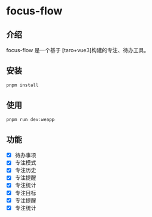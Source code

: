 # focus-flow

## 介绍

focus-flow 是一个基于 [taro+vue3]构建的专注、待办工具。

## 安装

```bash
pnpm install
```

## 使用
```bash
pnpm run dev:weapp
```

## 功能

- [x] 待办事项
- [x] 专注模式
- [x] 专注历史
- [x] 专注提醒
- [x] 专注统计
- [x] 专注目标
- [x] 专注提醒
- [x] 专注统计